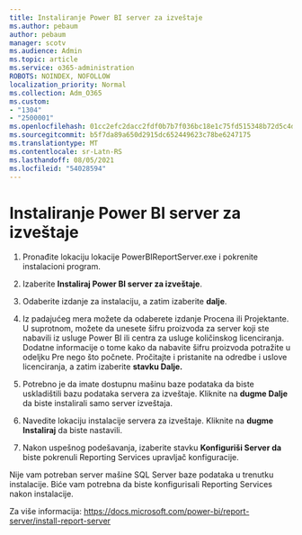 ```yaml
---
title: Instaliranje Power BI server za izveštaje
ms.author: pebaum
author: pebaum
manager: scotv
ms.audience: Admin
ms.topic: article
ms.service: o365-administration
ROBOTS: NOINDEX, NOFOLLOW
localization_priority: Normal
ms.collection: Adm_O365
ms.custom:
- "1304"
- "2500001"
ms.openlocfilehash: 01cc2efc2dacc2fdf0b7b7f036bc18e1c75fd515348b72d5c4dde96949a51a2d
ms.sourcegitcommit: b5f7da89a650d2915dc652449623c78be6247175
ms.translationtype: MT
ms.contentlocale: sr-Latn-RS
ms.lasthandoff: 08/05/2021
ms.locfileid: "54028594"
---
```

# <a name="install-power-bi-report-server"></a>Instaliranje Power BI server za izveštaje

1. Pronađite lokaciju lokacije PowerBIReportServer.exe i pokrenite instalacioni program.

2. Izaberite **Instaliraj Power BI server za izveštaje**.

3. Odaberite izdanje za instalaciju, a zatim izaberite **dalje**.

4. Iz padajućeg mera možete da odaberete izdanje Procena ili Projektante.  U suprotnom, možete da unesete šifru proizvoda za server koji ste nabavili iz usluge Power BI ili centra za usluge količinskog licenciranja. Dodatne informacije o tome kako da nabavite šifru proizvoda potražite u odeljku Pre nego što počnete. Pročitajte i pristanite na odredbe i uslove licenciranja, a zatim izaberite **stavku Dalje.**

5. Potrebno je da imate dostupnu mašinu baze podataka da biste uskladištili bazu podataka servera za izveštaje. Kliknite na **dugme Dalje** da biste instalirali samo server izveštaja.

6. Navedite lokaciju instalacije servera za izveštaje. Kliknite na **dugme Instaliraj** da biste nastavili.

7. Nakon uspešnog podešavanja, izaberite stavku **Konfiguriši Server da** biste pokrenuli Reporting Services upravljač konfiguracije.

Nije vam potreban server mašine SQL Server baze podataka u trenutku instalacije. Biće vam potrebna da biste konfigurisali Reporting Services nakon instalacije.

Za više informacija: https://docs.microsoft.com/power-bi/report-server/install-report-server
